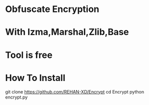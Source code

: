 # Obfuscate Encryption
# With Izma,Marshal,Zlib,Base

# Tool is free

# How To Install
git clone https://github.com/REHAN-XD/Encrypt
cd Encrypt
python encrypt.py

